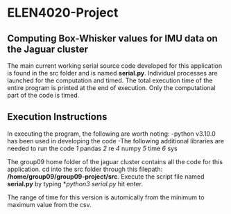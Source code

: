 # ELEN4020-Project
## Computing Box-Whisker values for IMU data on the Jaguar cluster
The main current working serial source code developed for this application is found in the src folder and is named **serial.py**.
Individual processes are launched for the computation and timed. The total execution time of the entire program is printed at the end of execution.
Only the computational part of the code is timed.

## Execution Instructions
In executing the program, the following are worth noting:
-python v3.10.0 has been used in developing the code
-The following additional libraries are needed to run the code
*1* pandas
*2* re
*4* numpy
*5* time
*6* sys

The group09 home folder of the jaguar cluster contains all the code for this application.
cd into the src folder through this filepath: **/home/group09/group09-project/src**.
Execute the script file named **serial.py** by typing **python3 serial.py* hit enter.

The range of time for this version is automically from the minimum to maximum value from the csv.

